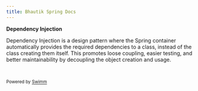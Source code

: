 ```yaml
---
title: Bhautik Spring Docs
---
```

**Dependency Injection**

Dependency Injection is a design pattern where the Spring container automatically provides the required dependencies to a class, instead of the class creating them itself. This promotes loose coupling, easier testing, and better maintainability by decoupling the object creation and usage.

&nbsp;

<SwmMeta version="3.0.0" repo-id="Z2l0aHViJTNBJTNBYmhhdXRpa19zcHJpbmdfcHJvamVjdCUzQSUzQWFycGl0cGFyZWto" repo-name="bhautik_spring_project"><sup>Powered by [Swimm](https://app.swimm.io/)</sup></SwmMeta>
